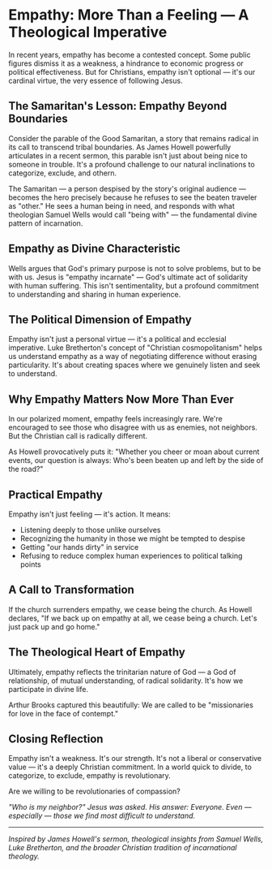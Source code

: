 # Empathy: More Than a Feeling — A Theological Imperative

In recent years, empathy has become a contested concept. Some public figures dismiss it as a weakness, a hindrance to economic progress or political effectiveness. But for Christians, empathy isn't optional — it's our cardinal virtue, the very essence of following Jesus.

## The Samaritan's Lesson: Empathy Beyond Boundaries

Consider the parable of the Good Samaritan, a story that remains radical in its call to transcend tribal boundaries. As James Howell powerfully articulates in a recent sermon, this parable isn't just about being nice to someone in trouble. It's a profound challenge to our natural inclinations to categorize, exclude, and othern.

The Samaritan — a person despised by the story's original audience — becomes the hero precisely because he refuses to see the beaten traveler as "other." He sees a human being in need, and responds with what theologian Samuel Wells would call "being with" — the fundamental divine pattern of incarnation.

## Empathy as Divine Characteristic

Wells argues that God's primary purpose is not to solve problems, but to be with us. Jesus is "empathy incarnate" — God's ultimate act of solidarity with human suffering. This isn't sentimentality, but a profound commitment to understanding and sharing in human experience.

## The Political Dimension of Empathy

Empathy isn't just a personal virtue — it's a political and ecclesial imperative. Luke Bretherton's concept of "Christian cosmopolitanism" helps us understand empathy as a way of negotiating difference without erasing particularity. It's about creating spaces where we genuinely listen and seek to understand.

## Why Empathy Matters Now More Than Ever

In our polarized moment, empathy feels increasingly rare. We're encouraged to see those who disagree with us as enemies, not neighbors. But the Christian call is radically different.

As Howell provocatively puts it: "Whether you cheer or moan about current events, our question is always: Who's been beaten up and left by the side of the road?"

## Practical Empathy

Empathy isn't just feeling — it's action. It means:
- Listening deeply to those unlike ourselves
- Recognizing the humanity in those we might be tempted to despise
- Getting "our hands dirty" in service
- Refusing to reduce complex human experiences to political talking points

## A Call to Transformation

If the church surrenders empathy, we cease being the church. As Howell declares, "If we back up on empathy at all, we cease being a church. Let's just pack up and go home."

## The Theological Heart of Empathy

Ultimately, empathy reflects the trinitarian nature of God — a God of relationship, of mutual understanding, of radical solidarity. It's how we participate in divine life.

Arthur Brooks captured this beautifully: We are called to be "missionaries for love in the face of contempt."

## Closing Reflection

Empathy isn't a weakness. It's our strength. It's not a liberal or conservative value — it's a deeply Christian commitment. In a world quick to divide, to categorize, to exclude, empathy is revolutionary.

Are we willing to be revolutionaries of compassion?

*"Who is my neighbor?" Jesus was asked. His answer: Everyone. Even — especially — those we find most difficult to understand.*

---

*Inspired by James Howell's sermon, theological insights from Samuel Wells, Luke Bretherton, and the broader Christian tradition of incarnational theology.*